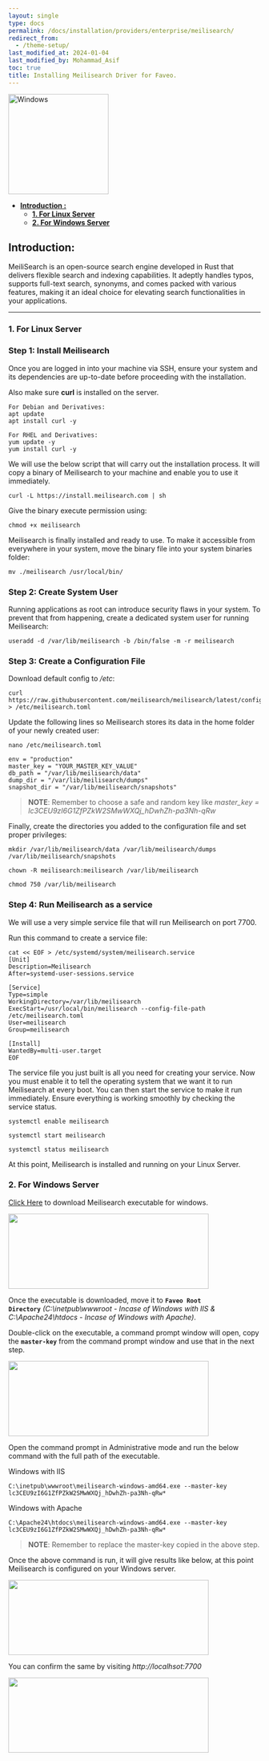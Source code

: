 ```yaml
---
layout: single
type: docs
permalink: /docs/installation/providers/enterprise/meilisearch/
redirect_from:
  - /theme-setup/
last_modified_at: 2024-01-04
last_modified_by: Mohammad_Asif
toc: true
title: Installing Meilisearch Driver for Faveo.
---
```

<img alt="Windows" src="https://assets-global.website-files.com/64c7a317aea92912392c0420/64e78fa96ece14d6a2632a57_Meilisearch_logo.webp" width="200"  />

- [<strong>Introduction :</strong>](#introduction-) 
    - [<strong>1. For Linux Server</strong>](#1-for-linux-server)
    - [<strong>2. For Windows Server</strong>](#2-for-windows-server)

<a id="introduction-" name="introduction-"></a>

## <strong>Introduction:</strong>

MeiliSearch is an open-source search engine developed in Rust that delivers flexible search and indexing capabilities. It adeptly handles typos, supports full-text search, synonyms, and comes packed with various features, making it an ideal choice for elevating search functionalities in your applications.

---

<a id="1-for-linux-server" name="1-for-linux-server"></a>

### <strong>1. For Linux Server</strong>

### Step 1:  Install Meilisearch
Once you are logged in into your machine via SSH, ensure your system and its dependencies are up-to-date before proceeding with the installation.

Also make sure **curl** is installed on the server.

```
For Debian and Derivatives:
apt update
apt install curl -y
```

```
For RHEL and Derivatives:
yum update -y
yum install curl -y
```

We will use the below script that will carry out the installation process. It will copy a binary of Meilisearch to your machine and enable you to use it immediately.

```
curl -L https://install.meilisearch.com | sh
```

Give the binary execute permission using:
```
chmod +x meilisearch
```

Meilisearch is finally installed and ready to use. To make it accessible from everywhere in your system, move the binary file into your system binaries folder:

```
mv ./meilisearch /usr/local/bin/
```

### Step 2: Create System User
Running applications as root can introduce security flaws in your system. To prevent that from happening, create a dedicated system user for running Meilisearch:

```
useradd -d /var/lib/meilisearch -b /bin/false -m -r meilisearch
```

### Step 3: Create a Configuration File
Download default config to */etc*:

```
curl https://raw.githubusercontent.com/meilisearch/meilisearch/latest/config.toml > /etc/meilisearch.toml
```

Update the following lines so Meilisearch stores its data in the home folder of your newly created user:



```
nano /etc/meilisearch.toml
```

```
env = "production"
master_key = "YOUR_MASTER_KEY_VALUE"
db_path = "/var/lib/meilisearch/data"
dump_dir = "/var/lib/meilisearch/dumps"
snapshot_dir = "/var/lib/meilisearch/snapshots"
```

>**NOTE**:  Remember to choose a safe and random key like *master_key = lc3CEU9zI6G1ZfPZkW2SMwWXQj_hDwhZh-pa3Nh-qRw*

Finally, create the directories you added to the configuration file and set proper privileges:

```
mkdir /var/lib/meilisearch/data /var/lib/meilisearch/dumps /var/lib/meilisearch/snapshots

chown -R meilisearch:meilisearch /var/lib/meilisearch

chmod 750 /var/lib/meilisearch
```
 
### Step 4: Run Meilisearch as a service
We will use a very simple service file that will run Meilisearch on port 7700.

Run this command to create a service file:

```
cat << EOF > /etc/systemd/system/meilisearch.service
[Unit]
Description=Meilisearch
After=systemd-user-sessions.service

[Service]
Type=simple
WorkingDirectory=/var/lib/meilisearch
ExecStart=/usr/local/bin/meilisearch --config-file-path /etc/meilisearch.toml
User=meilisearch
Group=meilisearch

[Install]
WantedBy=multi-user.target
EOF
```


The service file you just built is all you need for creating your service. Now you must enable it to tell the operating system that we want it to run Meilisearch at every boot. You can then start the service to make it run immediately. Ensure everything is working smoothly by checking the service status.

```
systemctl enable meilisearch

systemctl start meilisearch

systemctl status meilisearch
```

At this point, Meilisearch is installed and running on your Linux Server.

<a id="2-for-windows-server" name="2-for-windows-server"></a>

### <strong>2. For Windows Server</strong>

<a href="https://github.com/meilisearch/meilisearch/releases/tag/v1.5.0" target="_blank" rel="noopener">Click Here</a> to download Meilisearch executable for windows.

<img src="https://raw.githubusercontent.com/ladybirdweb/faveo-server-images/master/_docs/installation/providers/enterprise/GUI-images/meili.png" alt="" style=" width:400px ; height:150px ">

Once the executable is downloaded, move it to <code><b>Faveo Root Directory</b></code> *(C:\inetpub\wwwroot - Incase of Windows with IIS & C:\Apache24\htdocs - Incase of Windows with Apache)*. 

Double-click on the executable, a command prompt window will open, copy the <code><b>master-key</b></code> from the command prompt window and use that in the next step.


<img src="https://raw.githubusercontent.com/ladybirdweb/faveo-server-images/master/_docs/installation/providers/enterprise/GUI-images/meili1.png" alt="" style=" width:400px ; height:150px ">


Open the command prompt in Administrative mode and run the below command with the full path of the executable.


Windows with IIS
```
C:\inetpub\wwwroot\meilisearch-windows-amd64.exe --master-key lc3CEU9zI6G1ZfPZkW2SMwWXQj_hDwhZh-pa3Nh-qRw*
```

Windows with Apache
```
C:\Apache24\htdocs\meilisearch-windows-amd64.exe --master-key lc3CEU9zI6G1ZfPZkW2SMwWXQj_hDwhZh-pa3Nh-qRw*
```


>**NOTE**:  Remember to replace the master-key copied in the above step.


Once the above command is run, it will give results like below, at this point Meilisearch is configured on your Windows server.

<img src="https://raw.githubusercontent.com/ladybirdweb/faveo-server-images/master/_docs/installation/providers/enterprise/GUI-images/meili2.png" alt="" style=" width:400px ; height:150px ">

You can confirm the same by visiting *http://localhsot:7700*

<img src="https://raw.githubusercontent.com/ladybirdweb/faveo-server-images/master/_docs/installation/providers/enterprise/GUI-images/meili3.png" alt="" style=" width:400px ; height:150px ">













